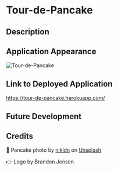 # Tour-de-Pancake

## Description

## Application Appearance

![Tour-de-Pancake](./images/screenshot.png)

## Link to Deployed Application
https://tour-de-pancake.herokuapp.com/

## Future Development

## Credits

📸 Pancake photo by <a href="https://unsplash.com/es/@nikldn?utm_source=unsplash&utm_medium=referral&utm_content=creditCopyText">nikldn</a> on <a href="https://unsplash.com/s/photos/pancakes?utm_source=unsplash&utm_medium=referral&utm_content=creditCopyText">Unsplash</a>

👉 Logo by Brandon Jensen 
  
